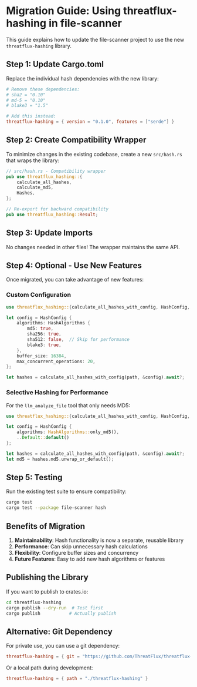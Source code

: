 # Migration Guide: Using threatflux-hashing in file-scanner

This guide explains how to update the file-scanner project to use the new `threatflux-hashing` library.

## Step 1: Update Cargo.toml

Replace the individual hash dependencies with the new library:

```toml
# Remove these dependencies:
# sha2 = "0.10"
# md-5 = "0.10"
# blake3 = "1.5"

# Add this instead:
threatflux-hashing = { version = "0.1.0", features = ["serde"] }
```

## Step 2: Create Compatibility Wrapper

To minimize changes in the existing codebase, create a new `src/hash.rs` that wraps the library:

```rust
// src/hash.rs - Compatibility wrapper
pub use threatflux_hashing::{
    calculate_all_hashes,
    calculate_md5,
    Hashes,
};

// Re-export for backward compatibility
pub use threatflux_hashing::Result;
```

## Step 3: Update Imports

No changes needed in other files! The wrapper maintains the same API.

## Step 4: Optional - Use New Features

Once migrated, you can take advantage of new features:

### Custom Configuration

```rust
use threatflux_hashing::{calculate_all_hashes_with_config, HashConfig, HashAlgorithms};

let config = HashConfig {
    algorithms: HashAlgorithms {
        md5: true,
        sha256: true,
        sha512: false,  // Skip for performance
        blake3: true,
    },
    buffer_size: 16384,
    max_concurrent_operations: 20,
};

let hashes = calculate_all_hashes_with_config(path, &config).await?;
```

### Selective Hashing for Performance

For the `llm_analyze_file` tool that only needs MD5:

```rust
use threatflux_hashing::{calculate_all_hashes_with_config, HashConfig, HashAlgorithms};

let config = HashConfig {
    algorithms: HashAlgorithms::only_md5(),
    ..Default::default()
};

let hashes = calculate_all_hashes_with_config(path, &config).await?;
let md5 = hashes.md5.unwrap_or_default();
```

## Step 5: Testing

Run the existing test suite to ensure compatibility:

```bash
cargo test
cargo test --package file-scanner hash
```

## Benefits of Migration

1. **Maintainability**: Hash functionality is now a separate, reusable library
2. **Performance**: Can skip unnecessary hash calculations
3. **Flexibility**: Configure buffer sizes and concurrency
4. **Future Features**: Easy to add new hash algorithms or features

## Publishing the Library

If you want to publish to crates.io:

```bash
cd threatflux-hashing
cargo publish --dry-run  # Test first
cargo publish           # Actually publish
```

## Alternative: Git Dependency

For private use, you can use a git dependency:

```toml
threatflux-hashing = { git = "https://github.com/ThreatFlux/threatflux-hashing" }
```

Or a local path during development:

```toml
threatflux-hashing = { path = "./threatflux-hashing" }
```